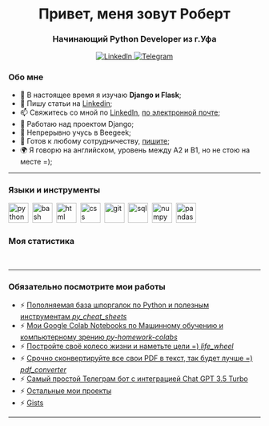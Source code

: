 <!--
**oktober13/oktober13** is a ✨ _special_ ✨ repository because its `README.md` (this file) appears on your GitHub profile.

Here are some ideas to get you started:

- 🔭 I’m currently working on ...
- 🌱 I’m currently learning ...
- 👯 I’m looking to collaborate on ...
- 🤔 I’m looking for help with ...
- 💬 Ask me about ...
- 📫 How to reach me: ...
- 😄 Pronouns: ...
- ⚡ Fun fact: ...
-->
<div id="header" align="center">
    <h1>Привет, меня зовут Роберт</h1>
    <h3>Начинающий Python Developer из г.Уфа</h3>
</div>

<div id="socials" align="center">
    <a href="https://www.linkedin.com/in/robert-khaliullin/">
    <img src="https://img.shields.io/badge/LinkedIn-blue?style=for-the-badge&logo=linkedin&logoColor=white" alt="LinkedIn"/>
  </a>
  <a href="https://t.me/khaliullinr">
    <img src="https://img.shields.io/badge/Telegram-blue?style=for-the-badge&logo=telegram&logoColor=white" alt="Telegram"/>
  </a>
</div>

### Обо мне
- 🌱 В настоящее время я изучаю **Django и Flask**;
- 📝 Пишу статьи на [Linkedin](https://www.linkedin.com/in/роберт-халиуллин/);
- 📫 Свяжитесь со мной по [LinkedIn](https://www.linkedin.com/in/robert-khaliullin/), [по электронной почте](mailto:oktober13@proton.me );
- 🔭 Работаю над проектом Django;
- 🌱 Непрерывно учусь в Beegeek;
- 👯 Готов к любому сотрудничеству, [пишите](mailto:oktober13@proton.me );
- 🌍 Я говорю на английском, уровень между A2 и B1, но не стою на месте =);

---

### Языки и инструменты


<img src="https://cdn.jsdelivr.net/gh/devicons/devicon/icons/python/python-original.svg" title="python" width="40" height="40"/>&nbsp;
<img src="https://cdn.jsdelivr.net/gh/devicons/devicon/icons/bash/bash-original.svg" title="bash" width="40" height="40"/>&nbsp;
<img src="https://cdn.jsdelivr.net/gh/devicons/devicon/icons/html5/html5-original.svg" title="html" width="40" height="40"/>&nbsp;
<img src="https://cdn.jsdelivr.net/gh/devicons/devicon/icons/css3/css3-original.svg" title="css" width="40" height="40"/>&nbsp;
<img src="https://cdn.jsdelivr.net/gh/devicons/devicon/icons/git/git-plain.svg" title="git" width="40" height="40"/>&nbsp;
<img src="https://cdn.jsdelivr.net/gh/devicons/devicon/icons/postgresql/postgresql-original.svg" title="sql" width="40" height="40"/>&nbsp;
<img src="https://cdn.jsdelivr.net/gh/devicons/devicon/icons/numpy/numpy-original.svg" title="numpy" width="40" height="40"/>&nbsp;
<img src="https://cdn.jsdelivr.net/gh/devicons/devicon/icons/pandas/pandas-original.svg" title="pandas" width="40" height="40"/>&nbsp;


### Моя статистика

<div id="stat" align="center">
    <img src="https://github-profile-summary-cards.vercel.app/api/cards/profile-details?username=oktober13&theme=github_dark" alt=""/>
    <img src="https://github-profile-summary-cards.vercel.app/api/cards/most-commit-language?username=oktober13&theme=github_dark" alt=""/>
     <img src="https://github-profile-summary-cards.vercel.app/api/cards/stats?username=oktober13&theme=github_dark" alt=""/>
</div>

---

### Обязательно посмотрите мои работы

- ⚡ [Пополняемая база шпоргалок по Python и полезным инструментам *py_cheat_sheets*](https://github.com/oktober13/py_cheat_sheets)
- ⚡ [Мои Google Colab Notebooks по Машинному обучению и компьютерному зрению *py-homework-colabs*](https://github.com/oktober13/py-homework-colabs)
- ⚡ [Постройте своё колесо жизни и наметьте цели =) *life_wheel*](https://github.com/oktober13/life_wheel)
- ⚡ [Срочно сконвертируйте все свои PDF в текст, так будет лучше =) *pdf_converter*](https://github.com/oktober13/pdf_converter)
- ⚡ [Самый простой Телеграм бот с интеграцией Chat GPT 3.5 Turbo](https://github.com/oktober13/gpt-bot)
- ⚡ [Остальные мои проекты](https://github.com/oktober13?tab=repositories)
- ⚡ [Gists](https://gist.github.com/oktober13)
  
---
